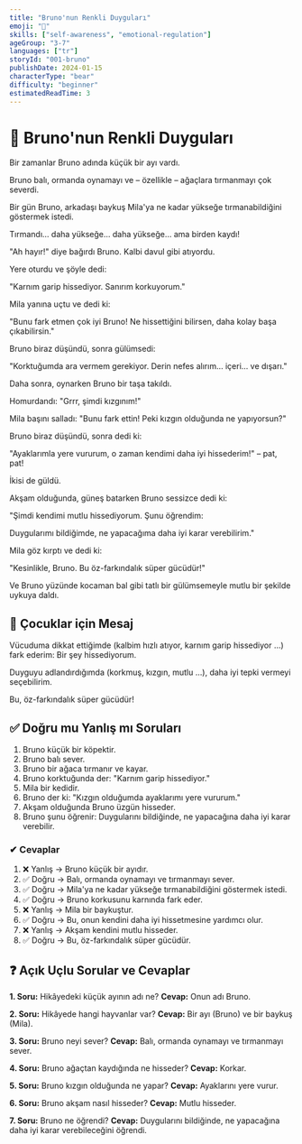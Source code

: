 ```yaml
---
title: "Bruno'nun Renkli Duyguları"
emoji: "🐻"
skills: ["self-awareness", "emotional-regulation"]
ageGroup: "3-7"
languages: ["tr"]
storyId: "001-bruno"
publishDate: 2024-01-15
characterType: "bear"
difficulty: "beginner"
estimatedReadTime: 3
---
```


# 🐻 Bruno'nun Renkli Duyguları

Bir zamanlar Bruno adında küçük bir ayı vardı.

Bruno balı, ormanda oynamayı ve – özellikle – ağaçlara tırmanmayı çok severdi.

Bir gün Bruno, arkadaşı baykuş Mila'ya ne kadar yükseğe tırmanabildiğini göstermek istedi.

Tırmandı… daha yükseğe… daha yükseğe… ama birden kaydı!

"Ah hayır!" diye bağırdı Bruno. Kalbi davul gibi atıyordu.

Yere oturdu ve şöyle dedi:

"Karnım garip hissediyor. Sanırım korkuyorum."

Mila yanına uçtu ve dedi ki:

"Bunu fark etmen çok iyi Bruno! Ne hissettiğini bilirsen, daha kolay başa çıkabilirsin."

Bruno biraz düşündü, sonra gülümsedi:

"Korktuğumda ara vermem gerekiyor. Derin nefes alırım… içeri… ve dışarı."

Daha sonra, oynarken Bruno bir taşa takıldı.

Homurdandı: "Grrr, şimdi kızgınım!"

Mila başını salladı: "Bunu fark ettin! Peki kızgın olduğunda ne yapıyorsun?"

Bruno biraz düşündü, sonra dedi ki:

"Ayaklarımla yere vururum, o zaman kendimi daha iyi hissederim!" – pat, pat!

İkisi de güldü.

Akşam olduğunda, güneş batarken Bruno sessizce dedi ki:

"Şimdi kendimi mutlu hissediyorum. Şunu öğrendim:

Duygularımı bildiğimde, ne yapacağıma daha iyi karar verebilirim."

Mila göz kırptı ve dedi ki:

"Kesinlikle, Bruno. Bu öz-farkındalık süper gücüdür!"

Ve Bruno yüzünde kocaman bal gibi tatlı bir gülümsemeyle mutlu bir şekilde uykuya daldı.

## 🌟 Çocuklar için Mesaj

Vücuduma dikkat ettiğimde (kalbim hızlı atıyor, karnım garip hissediyor …) fark ederim: Bir şey hissediyorum.

Duyguyu adlandırdığımda (korkmuş, kızgın, mutlu …), daha iyi tepki vermeyi seçebilirim.

Bu, öz-farkındalık süper gücüdür!

## ✅ Doğru mu Yanlış mı Soruları

1. Bruno küçük bir köpektir.
2. Bruno balı sever.
3. Bruno bir ağaca tırmanır ve kayar.
4. Bruno korktuğunda der: "Karnım garip hissediyor."
5. Mila bir kedidir.
6. Bruno der ki: "Kızgın olduğumda ayaklarımı yere vururum."
7. Akşam olduğunda Bruno üzgün hisseder.
8. Bruno şunu öğrenir: Duygularını bildiğinde, ne yapacağına daha iyi karar verebilir.

### ✔ Cevaplar

1. ❌ Yanlış → Bruno küçük bir ayıdır.
2. ✅ Doğru → Balı, ormanda oynamayı ve tırmanmayı sever.
3. ✅ Doğru → Mila'ya ne kadar yükseğe tırmanabildiğini göstermek istedi.
4. ✅ Doğru → Bruno korkusunu karnında fark eder.
5. ❌ Yanlış → Mila bir baykuştur.
6. ✅ Doğru → Bu, onun kendini daha iyi hissetmesine yardımcı olur.
7. ❌ Yanlış → Akşam kendini mutlu hisseder.
8. ✅ Doğru → Bu, öz-farkındalık süper gücüdür.

## ❓ Açık Uçlu Sorular ve Cevaplar

**1. Soru:** Hikâyedeki küçük ayının adı ne?
**Cevap:** Onun adı Bruno.

**2. Soru:** Hikâyede hangi hayvanlar var?
**Cevap:** Bir ayı (Bruno) ve bir baykuş (Mila).

**3. Soru:** Bruno neyi sever?
**Cevap:** Balı, ormanda oynamayı ve tırmanmayı sever.

**4. Soru:** Bruno ağaçtan kaydığında ne hisseder?
**Cevap:** Korkar.

**5. Soru:** Bruno kızgın olduğunda ne yapar?
**Cevap:** Ayaklarını yere vurur.

**6. Soru:** Bruno akşam nasıl hisseder?
**Cevap:** Mutlu hisseder.

**7. Soru:** Bruno ne öğrendi?
**Cevap:** Duygularını bildiğinde, ne yapacağına daha iyi karar verebileceğini öğrendi.
